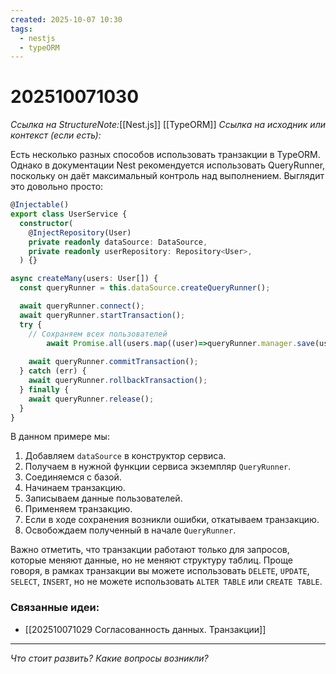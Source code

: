 ```yaml
---
created: 2025-10-07 10:30
tags:
  - nestjs
  - typeORM
---
```

# 202510071030
*Ссылка на StructureNote:*[[Nest.js]] [[TypeORM]]
*Ссылка на исходник или контекст (если есть):* 

Есть несколько разных способов использовать транзакции в TypeORM. Однако в документации Nest рекомендуется использовать QueryRunner, поскольку он даёт максимальный контроль над выполнением. Выглядит это довольно просто:
```ts
@Injectable()
export class UserService {
  constructor(
    @InjectRepository(User)
    private readonly dataSource: DataSource,
    private readonly userRepository: Repository<User>,
  ) {}

async createMany(users: User[]) {
  const queryRunner = this.dataSource.createQueryRunner();

  await queryRunner.connect();
  await queryRunner.startTransaction();
  try {
    // Сохраняем всех пользователей
        await Promise.all(users.map((user)=>queryRunner.manager.save(user));
   
    await queryRunner.commitTransaction();
  } catch (err) {
    await queryRunner.rollbackTransaction();
  } finally {
    await queryRunner.release();
  }
}
```
В данном примере мы:

1. Добавляем `dataSource` в конструктор сервиса.
2. Получаем в нужной функции сервиса экземпляр `QueryRunner`.
3. Соединяемся с базой.
4. Начинаем транзакцию.
5. Записываем данные пользователей.
6. Применяем транзакцию.
7. Если в ходе сохранения возникли ошибки, откатываем транзакцию.
8. Освобождаем полученный в начале `QueryRunner`.

Важно отметить, что транзакции работают только для запросов, которые меняют данные, но не меняют структуру таблиц. Проще говоря, в рамках транзакции вы можете использовать `DELETE`, `UPDATE`, `SELECT`, `INSERT`, но не можете использовать `ALTER TABLE` или `CREATE TABLE`.
### Связанные идеи:
* [[202510071029 Согласованность данных. Транзакции]]
---

*Что стоит развить? Какие вопросы возникли?*